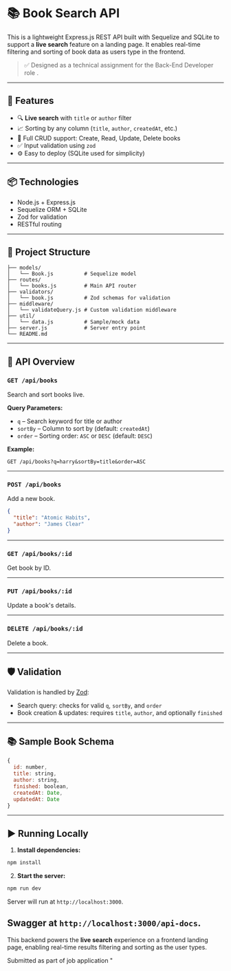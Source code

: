 # 📚 Book Search API

This is a lightweight Express.js REST API built with Sequelize and SQLite to support a **live search** feature on a landing page. It enables real-time filtering and sorting of book data as users type in the frontend.

> ✅ Designed as a technical assignment for the Back-End Developer role .

---

## 🚀 Features

- 🔍 **Live search** with `title` or `author` filter  
- 📈 Sorting by any column (`title`, `author`, `createdAt`, etc.)  
- 📄 Full CRUD support: Create, Read, Update, Delete books  
- ✅ Input validation using `zod`  
- ⚙️ Easy to deploy (SQLite used for simplicity)

---

## 📦 Technologies

- Node.js + Express.js  
- Sequelize ORM + SQLite  
- Zod for validation  
- RESTful routing

---

## 📁 Project Structure

```
├── models/
│   └── Book.js          # Sequelize model
├── routes/
│   └── books.js         # Main API router
├── validators/
│   └── book.js          # Zod schemas for validation
├── middleware/
│   └── validateQuery.js # Custom validation middleware
├── util/
│   └── data.js          # Sample/mock data 
├── server.js            # Server entry point
└── README.md            
```

---

## 🧠 API Overview

### `GET /api/books`

Search and sort books live.

**Query Parameters:**

- `q` – Search keyword for title or author  
- `sortBy` – Column to sort by (default: `createdAt`)  
- `order` – Sorting order: `ASC` or `DESC` (default: `DESC`)  

**Example:**

```
GET /api/books?q=harry&sortBy=title&order=ASC
```

---

### `POST /api/books`

Add a new book.

```json
{
  "title": "Atomic Habits",
  "author": "James Clear"
}
```

---

### `GET /api/books/:id`

Get book by ID.

---

### `PUT /api/books/:id`

Update a book's details.

---

### `DELETE /api/books/:id`

Delete a book.

---

## 🛡️ Validation

Validation is handled by [Zod](https://zod.dev/):

- Search query: checks for valid `q`, `sortBy`, and `order`  
- Book creation & updates: requires `title`, `author`, and optionally `finished`

---

## 📚 Sample Book Schema

```js
{
  id: number,
  title: string,
  author: string,
  finished: boolean,
  createdAt: Date,
  updatedAt: Date
}
```

---

## ▶️ Running Locally

1. **Install dependencies:**

```bash
npm install
```

2. **Start the server:**

```bash
npm run dev
```

Server will run at `http://localhost:3000`.

Swagger at `http://localhost:3000/api-docs`.
---

This backend powers the **live search** experience on a frontend landing page, enabling real-time results filtering and sorting as the user types.

Submitted as part of job application
"

